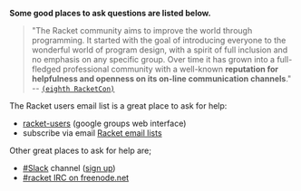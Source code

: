 **Some good places to ask questions are listed below.**

> "The Racket community aims to improve the world through programming. It started with the goal of introducing everyone to the wonderful world of program design, with a spirit of full inclusion and no emphasis on any specific group. Over time it has grown into a full-fledged professional community with a well-known **reputation for helpfulness and openness on its on-line communication channels**." 
-- [`(eighth RacketCon)`](https://con.racket-lang.org)

The Racket users email list is a great place to ask for help:
* [racket-users](https://groups.google.com/forum/#!forum/racket-users/) (google groups web interface)
* subscribe via email [Racket email lists](https://lists.racket-lang.org)
  
Other great places to ask for help are; 
* [#Slack](https://racket.slack.com/) channel ([sign up](http://racket-slack.herokuapp.com/))   
* [#racket IRC on freenode.net](https://botbot.me/freenode/racket/)   
